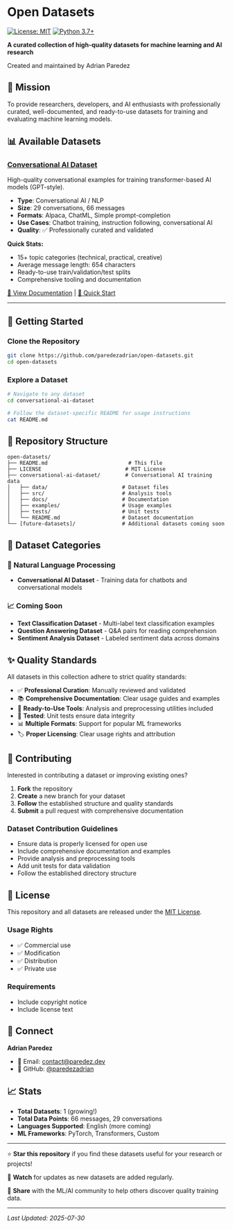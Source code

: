 # Open Datasets

[![License: MIT](https://img.shields.io/badge/License-MIT-yellow.svg)](https://opensource.org/licenses/MIT)
[![Python 3.7+](https://img.shields.io/badge/python-3.7+-blue.svg)](https://www.python.org/downloads/)

**A curated collection of high-quality datasets for machine learning and AI research**

Created and maintained by Adrian Paredez

## 🎯 Mission

To provide researchers, developers, and AI enthusiasts with professionally curated, well-documented, and ready-to-use datasets for training and evaluating machine learning models.

## 📊 Available Datasets

### [Conversational AI Dataset](conversational-ai-dataset/)
High-quality conversational examples for training transformer-based AI models (GPT-style).

- **Type**: Conversational AI / NLP
- **Size**: 29 conversations, 66 messages
- **Formats**: Alpaca, ChatML, Simple prompt-completion
- **Use Cases**: Chatbot training, instruction following, conversational AI
- **Quality**: ✅ Professionally curated and validated

**Quick Stats:**
- 15+ topic categories (technical, practical, creative)
- Average message length: 654 characters
- Ready-to-use train/validation/test splits
- Comprehensive tooling and documentation

[📖 View Documentation](conversational-ai-dataset/README.md) | [🚀 Quick Start](conversational-ai-dataset/PROJECT_INFO.md)

---

## 🚀 Getting Started

### Clone the Repository
```bash
git clone https://github.com/paredezadrian/open-datasets.git
cd open-datasets
```

### Explore a Dataset
```bash
# Navigate to any dataset
cd conversational-ai-dataset

# Follow the dataset-specific README for usage instructions
cat README.md
```

## 📁 Repository Structure

```
open-datasets/
├── README.md                          # This file
├── LICENSE                           # MIT License
├── conversational-ai-dataset/        # Conversational AI training data
│   ├── data/                        # Dataset files
│   ├── src/                         # Analysis tools
│   ├── docs/                        # Documentation
│   ├── examples/                    # Usage examples
│   ├── tests/                       # Unit tests
│   └── README.md                    # Dataset documentation
└── [future-datasets]/               # Additional datasets coming soon
```

## 🎯 Dataset Categories

### 🤖 Natural Language Processing
- **Conversational AI Dataset** - Training data for chatbots and conversational models

### 📈 Coming Soon
- **Text Classification Dataset** - Multi-label text classification examples
- **Question Answering Dataset** - Q&A pairs for reading comprehension
- **Sentiment Analysis Dataset** - Labeled sentiment data across domains

## ✨ Quality Standards

All datasets in this collection adhere to strict quality standards:

- ✅ **Professional Curation**: Manually reviewed and validated
- 📚 **Comprehensive Documentation**: Clear usage guides and examples
- 🔧 **Ready-to-Use Tools**: Analysis and preprocessing utilities included
- 🧪 **Tested**: Unit tests ensure data integrity
- 📊 **Multiple Formats**: Support for popular ML frameworks
- 🏷️ **Proper Licensing**: Clear usage rights and attribution

## 🤝 Contributing

Interested in contributing a dataset or improving existing ones?

1. **Fork** the repository
2. **Create** a new branch for your dataset
3. **Follow** the established structure and quality standards
4. **Submit** a pull request with comprehensive documentation

### Dataset Contribution Guidelines

- Ensure data is properly licensed for open use
- Include comprehensive documentation and examples
- Provide analysis and preprocessing tools
- Add unit tests for data validation
- Follow the established directory structure

## 📄 License

This repository and all datasets are released under the [MIT License](LICENSE).

### Usage Rights
- ✅ Commercial use
- ✅ Modification
- ✅ Distribution
- ✅ Private use

### Requirements
- Include copyright notice
- Include license text

## 🔗 Connect

**Adrian Paredez**
- 📧 Email: contact@paredez.dev
- 🐙 GitHub: [@paredezadrian](https://github.com/paredezadrian)

## 📈 Stats

- **Total Datasets**: 1 (growing!)
- **Total Data Points**: 66 messages, 29 conversations
- **Languages Supported**: English (more coming)
- **ML Frameworks**: PyTorch, Transformers, Custom

---

⭐ **Star this repository** if you find these datasets useful for your research or projects!

🔔 **Watch** for updates as new datasets are added regularly.

📢 **Share** with the ML/AI community to help others discover quality training data.

---

*Last Updated: 2025-07-30*
